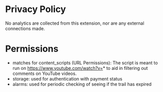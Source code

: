 # Privacy Policy

No analytics are collected from this extension,
nor are any external connections made. 

# Permissions

- matches for content_scripts (URL Permissions):
The script is meant to run on https://www.youtube.com/watch?v=* to aid in filtering out comments on YouTube videos.
- storage:
used for authentication with payment status
- alarms:
used for periodic checking of seeing if the trail has expired
